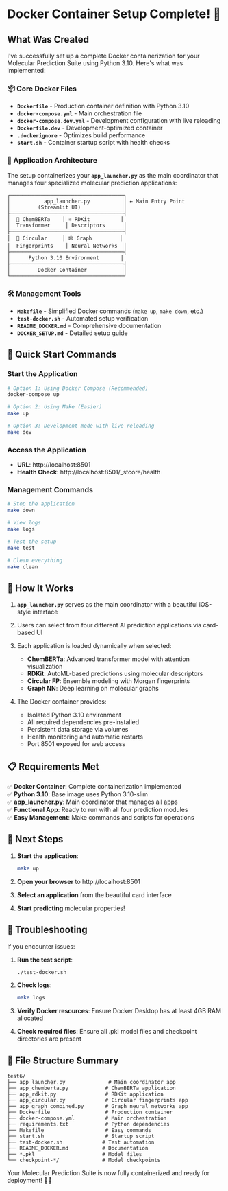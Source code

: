 # Docker Container Setup Complete! 🐳

## What Was Created

I've successfully set up a complete Docker containerization for your Molecular Prediction Suite using Python 3.10. Here's what was implemented:

### 📦 Core Docker Files
- **`Dockerfile`** - Production container definition with Python 3.10
- **`docker-compose.yml`** - Main orchestration file 
- **`docker-compose.dev.yml`** - Development configuration with live reloading
- **`Dockerfile.dev`** - Development-optimized container
- **`.dockerignore`** - Optimizes build performance
- **`start.sh`** - Container startup script with health checks

### 🚀 Application Architecture

The setup containerizes your **`app_launcher.py`** as the main coordinator that manages four specialized molecular prediction applications:

```
┌─────────────────────────────────────┐
│           app_launcher.py           │ ← Main Entry Point
│         (Streamlit UI)              │
├─────────────────────────────────────┤
│  🧪 ChemBERTa    │ ⚛️ RDKit          │
│  Transformer     │ Descriptors      │
├─────────────────────────────────────┤  
│  🔄 Circular     │ 🕸️ Graph         │
│  Fingerprints    │ Neural Networks  │
├─────────────────────────────────────┤
│      Python 3.10 Environment       │
├─────────────────────────────────────┤
│         Docker Container            │
└─────────────────────────────────────┘
```

### 🛠️ Management Tools
- **`Makefile`** - Simplified Docker commands (`make up`, `make down`, etc.)
- **`test-docker.sh`** - Automated setup verification
- **`README_DOCKER.md`** - Comprehensive documentation
- **`DOCKER_SETUP.md`** - Detailed setup guide

## 🚀 Quick Start Commands

### Start the Application
```bash
# Option 1: Using Docker Compose (Recommended)
docker-compose up

# Option 2: Using Make (Easier)
make up

# Option 3: Development mode with live reloading
make dev
```

### Access the Application
- **URL**: http://localhost:8501
- **Health Check**: http://localhost:8501/_stcore/health

### Management Commands
```bash
# Stop the application
make down

# View logs
make logs

# Test the setup
make test

# Clean everything
make clean
```

## 🔧 How It Works

1. **`app_launcher.py`** serves as the main coordinator with a beautiful iOS-style interface
2. Users can select from four different AI prediction applications via card-based UI
3. Each application is loaded dynamically when selected:
   - **ChemBERTa**: Advanced transformer model with attention visualization
   - **RDKit**: AutoML-based predictions using molecular descriptors  
   - **Circular FP**: Ensemble modeling with Morgan fingerprints
   - **Graph NN**: Deep learning on molecular graphs

4. The Docker container provides:
   - Isolated Python 3.10 environment
   - All required dependencies pre-installed
   - Persistent data storage via volumes
   - Health monitoring and automatic restarts
   - Port 8501 exposed for web access

## 📋 Requirements Met

✅ **Docker Container**: Complete containerization implemented  
✅ **Python 3.10**: Base image uses Python 3.10-slim  
✅ **app_launcher.py**: Main coordinator that manages all apps  
✅ **Functional App**: Ready to run with all four prediction modules  
✅ **Easy Management**: Make commands and scripts for operations  

## 🎯 Next Steps

1. **Start the application**:
   ```bash
   make up
   ```

2. **Open your browser** to http://localhost:8501

3. **Select an application** from the beautiful card interface

4. **Start predicting** molecular properties!

## 🐛 Troubleshooting

If you encounter issues:

1. **Run the test script**:
   ```bash
   ./test-docker.sh
   ```

2. **Check logs**:
   ```bash
   make logs
   ```

3. **Verify Docker resources**: Ensure Docker Desktop has at least 4GB RAM allocated

4. **Check required files**: Ensure all .pkl model files and checkpoint directories are present

## 📁 File Structure Summary

```
test6/
├── app_launcher.py              # Main coordinator app
├── app_chemberta.py            # ChemBERTa application  
├── app_rdkit.py                # RDKit application
├── app_circular.py             # Circular fingerprints app
├── app_graph_combined.py       # Graph neural networks app
├── Dockerfile                  # Production container
├── docker-compose.yml          # Main orchestration
├── requirements.txt            # Python dependencies
├── Makefile                    # Easy commands
├── start.sh                    # Startup script
├── test-docker.sh             # Test automation
├── README_DOCKER.md           # Documentation
├── *.pkl                      # Model files
└── checkpoint-*/              # Model checkpoints
```

Your Molecular Prediction Suite is now fully containerized and ready for deployment! 🧬✨
